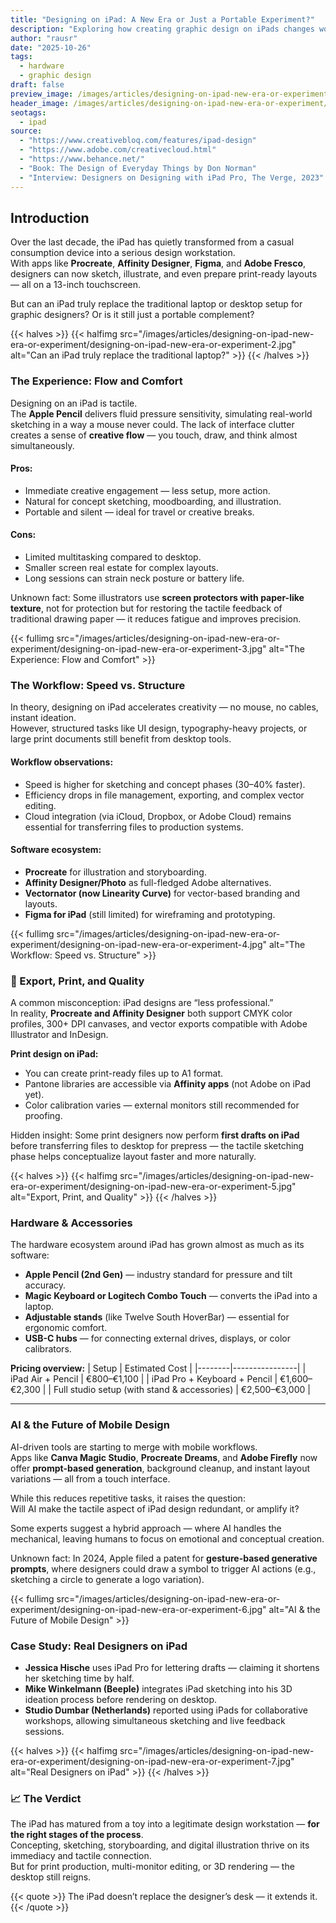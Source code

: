 ```yaml
---
title: "Designing on iPad: A New Era or Just a Portable Experiment?"
description: "Exploring how creating graphic design on iPads changes workflow, creativity, and quality — from speed and comfort to print output and the role of AI-driven tools."
author: "rausr"
date: "2025-10-26"
tags:
  - hardware
  - graphic design
draft: false
preview_image: /images/articles/designing-on-ipad-new-era-or-experiment/designing-on-ipad-new-era-or-experiment-8.jpg
header_image: /images/articles/designing-on-ipad-new-era-or-experiment/designing-on-ipad-new-era-or-experiment-1.jpg
seotags:
  - ipad
source:
  - "https://www.creativebloq.com/features/ipad-design"
  - "https://www.adobe.com/creativecloud.html"
  - "https://www.behance.net/"
  - "Book: The Design of Everyday Things by Don Norman"
  - "Interview: Designers on Designing with iPad Pro, The Verge, 2023"
---
```


## Introduction

Over the last decade, the iPad has quietly transformed from a casual consumption device into a serious design workstation.  
With apps like **Procreate**, **Affinity Designer**, **Figma**, and **Adobe Fresco**, designers can now sketch, illustrate, and even prepare print-ready layouts — all on a 13-inch touchscreen.

But can an iPad truly replace the traditional laptop or desktop setup for graphic designers? Or is it still just a portable complement?


{{< halves >}}
{{< halfimg src="/images/articles/designing-on-ipad-new-era-or-experiment/designing-on-ipad-new-era-or-experiment-2.jpg" alt="Can an iPad truly replace the traditional laptop?" >}}
{{< /halves >}}



### The Experience: Flow and Comfort

Designing on an iPad is tactile.  
The **Apple Pencil** delivers fluid pressure sensitivity, simulating real-world sketching in a way a mouse never could. The lack of interface clutter creates a sense of **creative flow** — you touch, draw, and think almost simultaneously.

#### Pros:
- Immediate creative engagement — less setup, more action.
- Natural for concept sketching, moodboarding, and illustration.
- Portable and silent — ideal for travel or creative breaks.

#### Cons:
- Limited multitasking compared to desktop.
- Smaller screen real estate for complex layouts.
- Long sessions can strain neck posture or battery life.

Unknown fact: Some illustrators use **screen protectors with paper-like texture**, not for protection but for restoring the tactile feedback of traditional drawing paper — it reduces fatigue and improves precision.

{{< fullimg src="/images/articles/designing-on-ipad-new-era-or-experiment/designing-on-ipad-new-era-or-experiment-3.jpg" alt="The Experience: Flow and Comfort" >}}


### The Workflow: Speed vs. Structure

In theory, designing on iPad accelerates creativity — no mouse, no cables, instant ideation.  
However, structured tasks like UI design, typography-heavy projects, or large print documents still benefit from desktop tools.

#### Workflow observations:
- Speed is higher for sketching and concept phases (30–40% faster).
- Efficiency drops in file management, exporting, and complex vector editing.
- Cloud integration (via iCloud, Dropbox, or Adobe Cloud) remains essential for transferring files to production systems.

#### Software ecosystem:
- **Procreate** for illustration and storyboarding.
- **Affinity Designer/Photo** as full-fledged Adobe alternatives.
- **Vectornator (now Linearity Curve)** for vector-based branding and layouts.
- **Figma for iPad** (still limited) for wireframing and prototyping.

{{< fullimg src="/images/articles/designing-on-ipad-new-era-or-experiment/designing-on-ipad-new-era-or-experiment-4.jpg" alt="The Workflow: Speed vs. Structure" >}}


### 💾 Export, Print, and Quality

A common misconception: iPad designs are “less professional.”  
In reality, **Procreate and Affinity Designer** both support CMYK color profiles, 300+ DPI canvases, and vector exports compatible with Adobe Illustrator and InDesign.

**Print design on iPad:**
- You can create print-ready files up to A1 format.
- Pantone libraries are accessible via **Affinity apps** (not Adobe on iPad yet).
- Color calibration varies — external monitors still recommended for proofing.

Hidden insight: Some print designers now perform **first drafts on iPad** before transferring files to desktop for prepress — the tactile sketching phase helps conceptualize layout faster and more naturally.

{{< halves >}}
{{< halfimg src="/images/articles/designing-on-ipad-new-era-or-experiment/designing-on-ipad-new-era-or-experiment-5.jpg" alt="Export, Print, and Quality" >}}
{{< /halves >}}


### Hardware & Accessories

The hardware ecosystem around iPad has grown almost as much as its software:
- **Apple Pencil (2nd Gen)** — industry standard for pressure and tilt accuracy.
- **Magic Keyboard or Logitech Combo Touch** — converts the iPad into a laptop.
- **Adjustable stands** (like Twelve South HoverBar) — essential for ergonomic comfort.
- **USB-C hubs** — for connecting external drives, displays, or color calibrators.

**Pricing overview:**
| Setup | Estimated Cost |
|--------|----------------|
| iPad Air + Pencil | €800–€1,100 |
| iPad Pro + Keyboard + Pencil | €1,600–€2,300 |
| Full studio setup (with stand & accessories) | €2,500–€3,000 |

---

### AI & the Future of Mobile Design

AI-driven tools are starting to merge with mobile workflows.  
Apps like **Canva Magic Studio**, **Procreate Dreams**, and **Adobe Firefly** now offer **prompt-based generation**, background cleanup, and instant layout variations — all from a touch interface.

While this reduces repetitive tasks, it raises the question:  
Will AI make the tactile aspect of iPad design redundant, or amplify it?

Some experts suggest a hybrid approach — where AI handles the mechanical, leaving humans to focus on emotional and conceptual creation.

Unknown fact: In 2024, Apple filed a patent for **gesture-based generative prompts**, where designers could draw a symbol to trigger AI actions (e.g., sketching a circle to generate a logo variation).

{{< fullimg src="/images/articles/designing-on-ipad-new-era-or-experiment/designing-on-ipad-new-era-or-experiment-6.jpg" alt="AI & the Future of Mobile Design" >}}


### Case Study: Real Designers on iPad

- **Jessica Hische** uses iPad Pro for lettering drafts — claiming it shortens her sketching time by half.  
- **Mike Winkelmann (Beeple)** integrates iPad sketching into his 3D ideation process before rendering on desktop.  
- **Studio Dumbar (Netherlands)** reported using iPads for collaborative workshops, allowing simultaneous sketching and live feedback sessions.

{{< halves >}}
{{< halfimg src="/images/articles/designing-on-ipad-new-era-or-experiment/designing-on-ipad-new-era-or-experiment-7.jpg" alt="Real Designers on iPad" >}}
{{< /halves >}}


### 📈 The Verdict

The iPad has matured from a toy into a legitimate design workstation — **for the right stages of the process**.  
Concepting, sketching, storyboarding, and digital illustration thrive on its immediacy and tactile connection.  
But for print production, multi-monitor editing, or 3D rendering — the desktop still reigns.

{{< quote >}}
The iPad doesn’t replace the designer’s desk — it extends it.
{{< /quote >}}

